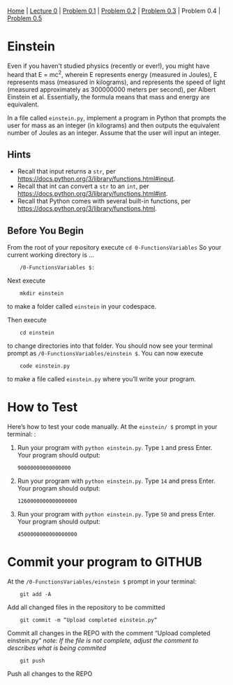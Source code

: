 [Home](../README.md) | [Lecture 0](0-FunctionsVariables.md) | [Problem 0.1](PROBLEM0.1.md) | [Problem 0.2](PROBLEM0.2.md) | [Problem 0.3](PROBLEM0.3.md) | Problem 0.4 | [Problem 0.5](PROBLEM0.5.md)

# Einstein

Even if you haven’t studied physics (recently or ever!), you might have heard that E = mc<sup>2</sup>, wherein E represents energy (measured in Joules), E represents mass (measured in kilograms), and represents the speed of light (measured approximately as 300000000 meters per second), per Albert Einstein et al. Essentially, the formula means that mass and energy are equivalent.

In a file called `einstein.py`, implement a program in Python that prompts the user for mass as an integer (in kilograms) and then outputs the equivalent number of Joules as an integer. Assume that the user will input an integer.

## Hints

- Recall that input returns a `str`, per <https://docs.python.org/3/library/functions.html#input>.
- Recall that int can convert a `str` to an `int`, per <https://docs.python.org/3/library/functions.html#int>.
- Recall that Python comes with several built-in functions, per <https://docs.python.org/3/library/functions.html>.

## Before You Begin

From the root of your repository execute `cd 0-FunctionsVariables` So your current working directory is ...

    	/0-FunctionsVariables $:

Next execute

    	mkdir einstein

to make a folder called `einstein` in your codespace.

Then execute

    	cd einstein

to change directories into that folder. You should now see your terminal prompt as `/0-FunctionsVariables/einstein $`. You can now execute

    	code einstein.py

to make a file called `einstein.py` where you’ll write your program.

# How to Test

Here’s how to test your code manually. At the `einstein/ $` prompt in your terminal: :

1.  Run your program with `python einstein.py`. Type `1` and press Enter. Your program should output:

        90000000000000000

2.  Run your program with `python einstein.py`. Type `14` and press Enter. Your program should output:

        1260000000000000000

3.  Run your program with `python einstein.py`. Type `50` and press Enter. Your program should output:

        4500000000000000000

# Commit your program to GITHUB

At the `/0-FunctionsVariables/einstein $` prompt in your terminal:

    	git add -A

Add all changed files in the repository to be committed

    	git commit -m “Upload completed einstein.py“

Commit all changes in the REPO with the comment “Upload completed einstein.py“
_note: If the file is not complete, adjust the comment to describes what is being commited_

    	git push

Push all changes to the REPO
